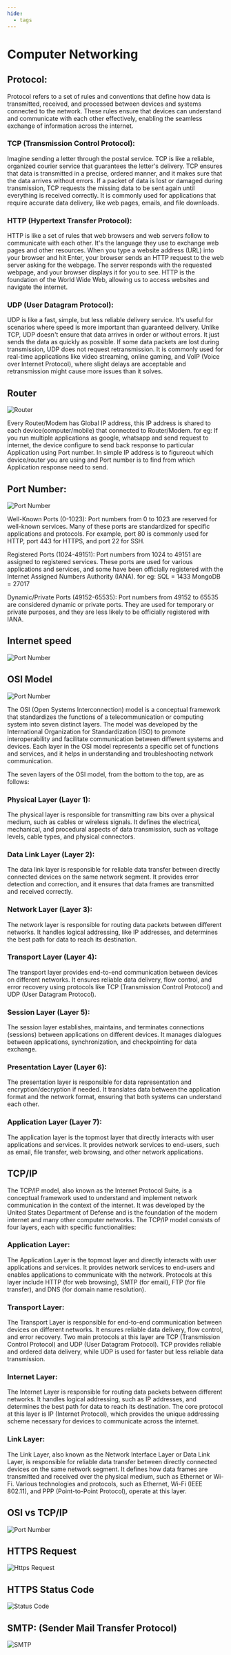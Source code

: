 ```yaml
---
hide:
  - tags
---
```


# Computer Networking

## Protocol:

  Protocol refers to a set of rules and conventions that define how data is transmitted, received, and processed between devices and systems connected to the network. These rules ensure that devices can understand and communicate with each other effectively, enabling the seamless exchange of information across the internet.

### TCP (Transmission Control Protocol):

Imagine sending a letter through the postal service. TCP is like a reliable, organized courier service that guarantees the letter's delivery.
TCP ensures that data is transmitted in a precise, ordered manner, and it makes sure that the data arrives without errors. If a packet of data is lost or damaged during transmission, TCP requests the missing data to be sent again until everything is received correctly.
It is commonly used for applications that require accurate data delivery, like web pages, emails, and file downloads.

### HTTP (Hypertext Transfer Protocol):

HTTP is like a set of rules that web browsers and web servers follow to communicate with each other. It's the language they use to exchange web pages and other resources.
When you type a website address (URL) into your browser and hit Enter, your browser sends an HTTP request to the web server asking for the webpage. The server responds with the requested webpage, and your browser displays it for you to see.
HTTP is the foundation of the World Wide Web, allowing us to access websites and navigate the internet.


### UDP (User Datagram Protocol):

UDP is like a fast, simple, but less reliable delivery service. It's useful for scenarios where speed is more important than guaranteed delivery.
Unlike TCP, UDP doesn't ensure that data arrives in order or without errors. It just sends the data as quickly as possible. If some data packets are lost during transmission, UDP does not request retransmission.
It is commonly used for real-time applications like video streaming, online gaming, and VoIP (Voice over Internet Protocol), where slight delays are acceptable and retransmission might cause more issues than it solves.

## Router

![Router](./png/Router.png)

Every Router/Modem has Global IP address, this IP address is shared to each device(computer/mobile) that connected to Router/Modem.
for eg: If you run multiple applications as google, whatsapp and send request to internet, the device configure to send back response to particular Application using Port number.
In simple IP address is to figureout which device/router you are using and Port number is to find from which Application response need to send.


## Port Number:

![Port Number](./png/Portnumber.png)

Well-Known Ports (0-1023): Port numbers from 0 to 1023 are reserved for well-known services. Many of these ports are standardized for specific applications and protocols. For example, port 80 is commonly used for HTTP, port 443 for HTTPS, and port 22 for SSH.

Registered Ports (1024-49151): Port numbers from 1024 to 49151 are assigned to registered services. These ports are used for various applications and services, and some have been officially registered with the Internet Assigned Numbers Authority (IANA).
for eg: SQL = 1433
MongoDB = 27017

Dynamic/Private Ports (49152-65535): Port numbers from 49152 to 65535 are considered dynamic or private ports. They are used for temporary or private purposes, and they are less likely to be officially registered with IANA.

## Internet speed

![Port Number](./png/Internetspeed.png)

## OSI Model

![Port Number](./png/OSI_Model_workflow.gif)

The OSI (Open Systems Interconnection) model is a conceptual framework that standardizes the functions of a telecommunication or computing system into seven distinct layers. The model was developed by the International Organization for Standardization (ISO) to promote interoperability and facilitate communication between different systems and devices. Each layer in the OSI model represents a specific set of functions and services, and it helps in understanding and troubleshooting network communication.

The seven layers of the OSI model, from the bottom to the top, are as follows:

### Physical Layer (Layer 1):

The physical layer is responsible for transmitting raw bits over a physical medium, such as cables or wireless signals.
It defines the electrical, mechanical, and procedural aspects of data transmission, such as voltage levels, cable types, and physical connectors.

### Data Link Layer (Layer 2):

The data link layer is responsible for reliable data transfer between directly connected devices on the same network segment.
It provides error detection and correction, and it ensures that data frames are transmitted and received correctly.

### Network Layer (Layer 3):

The network layer is responsible for routing data packets between different networks.
It handles logical addressing, like IP addresses, and determines the best path for data to reach its destination.

### Transport Layer (Layer 4):

The transport layer provides end-to-end communication between devices on different networks.
It ensures reliable data delivery, flow control, and error recovery using protocols like TCP (Transmission Control Protocol) and UDP (User Datagram Protocol).

### Session Layer (Layer 5):

The session layer establishes, maintains, and terminates connections (sessions) between applications on different devices.
It manages dialogues between applications, synchronization, and checkpointing for data exchange.

### Presentation Layer (Layer 6):

The presentation layer is responsible for data representation and encryption/decryption if needed.
It translates data between the application format and the network format, ensuring that both systems can understand each other.

### Application Layer (Layer 7):

The application layer is the topmost layer that directly interacts with user applications and services.
It provides network services to end-users, such as email, file transfer, web browsing, and other network applications.

## TCP/IP

The TCP/IP model, also known as the Internet Protocol Suite, is a conceptual framework used to understand and implement network communication in the context of the internet. It was developed by the United States Department of Defense and is the foundation of the modern internet and many other computer networks. The TCP/IP model consists of four layers, each with specific functionalities:

### Application Layer:

The Application Layer is the topmost layer and directly interacts with user applications and services. It provides network services to end-users and enables applications to communicate with the network.
Protocols at this layer include HTTP (for web browsing), SMTP (for email), FTP (for file transfer), and DNS (for domain name resolution).

### Transport Layer:

The Transport Layer is responsible for end-to-end communication between devices on different networks. It ensures reliable data delivery, flow control, and error recovery.
Two main protocols at this layer are TCP (Transmission Control Protocol) and UDP (User Datagram Protocol). TCP provides reliable and ordered data delivery, while UDP is used for faster but less reliable data transmission.

### Internet Layer:

The Internet Layer is responsible for routing data packets between different networks. It handles logical addressing, such as IP addresses, and determines the best path for data to reach its destination.
The core protocol at this layer is IP (Internet Protocol), which provides the unique addressing scheme necessary for devices to communicate across the internet.

### Link Layer:

The Link Layer, also known as the Network Interface Layer or Data Link Layer, is responsible for reliable data transfer between directly connected devices on the same network segment.
It defines how data frames are transmitted and received over the physical medium, such as Ethernet or Wi-Fi.
Various technologies and protocols, such as Ethernet, Wi-Fi (IEEE 802.11), and PPP (Point-to-Point Protocol), operate at this layer.


## OSI vs TCP/IP

![Port Number](./png/OSIvsTCP.gif)

## HTTPS Request

![Https Request](./png/https-requests.png)

## HTTPS Status Code

![Status Code](./png/https-statuscode.png)

## SMTP: (Sender Mail Transfer Protocol)

![SMTP](./png/smtp.png)

